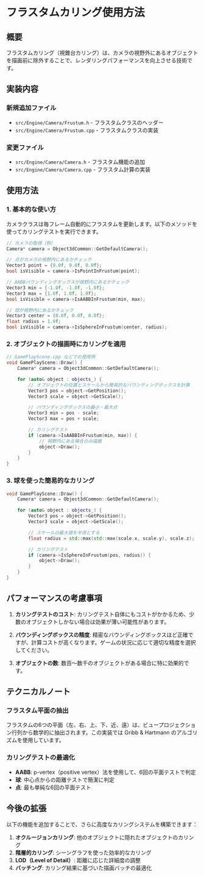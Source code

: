 # フラスタムカリング使用方法

## 概要
フラスタムカリング（視錐台カリング）は、カメラの視野外にあるオブジェクトを描画前に除外することで、レンダリングパフォーマンスを向上させる技術です。

## 実装内容

### 新規追加ファイル
- `src/Engine/Camera/Frustum.h` - フラスタムクラスのヘッダー
- `src/Engine/Camera/Frustum.cpp` - フラスタムクラスの実装

### 変更ファイル
- `src/Engine/Camera/Camera.h` - フラスタム機能の追加
- `src/Engine/Camera/Camera.cpp` - フラスタム計算の実装

## 使用方法

### 1. 基本的な使い方

カメラクラスは毎フレーム自動的にフラスタムを更新します。以下のメソッドを使ってカリングテストを実行できます。

```cpp
// カメラの取得（例）
Camera* camera = Object3dCommon::GetDefaultCamera();

// 点がカメラの視野内にあるかチェック
Vector3 point = {0.0f, 0.0f, 0.0f};
bool isVisible = camera->IsPointInFrustum(point);

// AABBバウンディングボックスが視野内にあるかチェック
Vector3 min = {-1.0f, -1.0f, -1.0f};
Vector3 max = {1.0f, 1.0f, 1.0f};
bool isVisible = camera->IsAABBInFrustum(min, max);

// 球が視野内にあるかチェック
Vector3 center = {0.0f, 0.0f, 0.0f};
float radius = 1.0f;
bool isVisible = camera->IsSphereInFrustum(center, radius);
```

### 2. オブジェクトの描画時にカリングを適用

```cpp
// GamePlayScene.cpp などでの使用例
void GamePlayScene::Draw() {
    Camera* camera = Object3dCommon::GetDefaultCamera();

    for (auto& object : objects_) {
        // オブジェクトの位置とスケールから簡易的なバウンディングボックスを計算
        Vector3 pos = object->GetPosition();
        Vector3 scale = object->GetScale();

        // バウンディングボックスの最小・最大点
        Vector3 min = pos - scale;
        Vector3 max = pos + scale;

        // カリングテスト
        if (camera->IsAABBInFrustum(min, max)) {
            // 視野内にある場合のみ描画
            object->Draw();
        }
    }
}
```

### 3. 球を使った簡易的なカリング

```cpp
void GamePlayScene::Draw() {
    Camera* camera = Object3dCommon::GetDefaultCamera();

    for (auto& object : objects_) {
        Vector3 pos = object->GetPosition();
        Vector3 scale = object->GetScale();

        // スケールの最大値を半径とする
        float radius = std::max(std::max(scale.x, scale.y), scale.z);

        // カリングテスト
        if (camera->IsSphereInFrustum(pos, radius)) {
            object->Draw();
        }
    }
}
```

## パフォーマンスの考慮事項

1. **カリングテストのコスト**: カリングテスト自体にもコストがかかるため、少数のオブジェクトしかない場合は効果が薄い可能性があります。

2. **バウンディングボックスの精度**: 精密なバウンディングボックスほど正確ですが、計算コストが高くなります。ゲームの状況に応じて適切な精度を選択してください。

3. **オブジェクトの数**: 数百〜数千のオブジェクトがある場合に特に効果的です。

## テクニカルノート

### フラスタム平面の抽出
フラスタムの6つの平面（左、右、上、下、近、遠）は、ビュープロジェクション行列から数学的に抽出されます。この実装では Gribb & Hartmann のアルゴリズムを使用しています。

### カリングテストの最適化
- **AABB**: p-vertex（positive vertex）法を使用して、6回の平面テストで判定
- **球**: 中心点からの距離テストで簡潔に判定
- **点**: 最も単純な6回の平面テスト

## 今後の拡張

以下の機能を追加することで、さらに高度なカリングシステムを構築できます：

1. **オクルージョンカリング**: 他のオブジェクトに隠れたオブジェクトのカリング
2. **階層的カリング**: シーングラフを使った効率的なカリング
3. **LOD（Level of Detail）**: 距離に応じた詳細度の調整
4. **バッチング**: カリング結果に基づいた描画バッチの最適化
